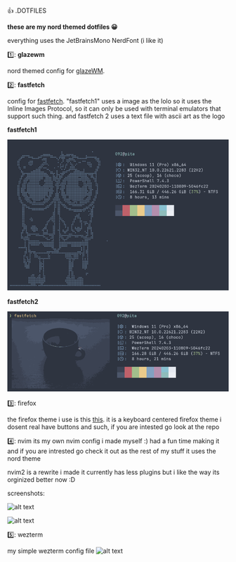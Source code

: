 👍 .DOTFILES

**these are my nord themed dotfiles 😀**

everything uses the JetBrainsMono NerdFont (i like it)

1️⃣: **glazewm**

nord themed config for [glazeWM](https://github.com/glzr-io/glazewm).










2️⃣: **fastfetch**

config for [fastfetch](https://github.com/fastfetch-cli/fastfetch).
"fastfetch1" uses a image as the lolo so it uses the Inline Images Protocol,
so it can only be used with terminal emulators that support such thing.
and fastfetch 2 uses a text file with ascii art as the logo 

**fastfetch1**

![alt text](https://github.com/pita092/123/blob/main/image123.png?raw=true)

**fastfetch2**

![alt text](https://github.com/pita092/123/blob/main/image12345.png?raw=true)













3️⃣: firefox

the firefox theme i use is this [this](https://github.com/timbergrizz/cascade-nord).
it is a keyboard centered firefox theme i dosent real have buttons and such,
if you are intested go look at the repo









4️⃣: nvim
its my own nvim config i made myself :) 
had a fun time making it and if you are intrested go check it out
as the rest of my stuff it uses the nord theme

nvim2 is a rewrite i made it currently has less plugins but i like the way its orginized better now :D

screenshots:

![alt text](https://github.com/pita092/images-for-repos/blob/main/image123456.png?raw=true)






![alt text](https://github.com/pita092/images-for-repos/blob/main/image1234567.png?raw=true)





5️⃣: wezterm

my simple wezterm config file ![alt text](https://github.com/wez/wezterm)
